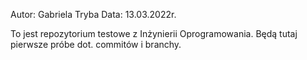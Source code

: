 Autor: Gabriela Tryba
Data: 13.03.2022r.

To jest repozytorium testowe z Inżynierii Oprogramowania.
Będą tutaj pierwsze próbe dot. commitów i branchy.
